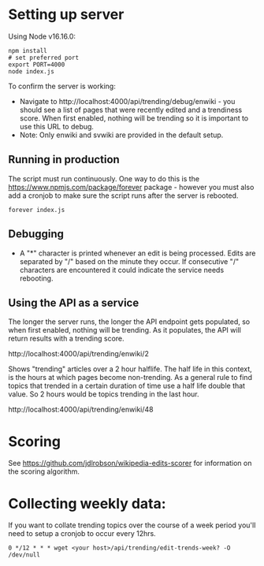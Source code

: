 # Setting up server

Using Node v16.16.0:

```
npm install
# set preferred port
export PORT=4000
node index.js
```

To confirm the server is working:
* Navigate to http://localhost:4000/api/trending/debug/enwiki - you should see a list of pages that were recently edited and a trendiness score. When first enabled, nothing will be trending so it is important to use this URL to debug.
* Note: Only enwiki and svwiki are provided in the default setup.

## Running in production

The script must run continuously. One way to do this is the https://www.npmjs.com/package/forever package - however you must also add a cronjob to make sure the script runs after the server is rebooted.

```
forever index.js
```

## Debugging

* A "*" character is printed whenever an edit is being processed. Edits are separated by "/" based on the minute they occur. If consecutive "/" characters are encountered it could indicate the service needs rebooting.

## Using the API as a service

The longer the server runs, the longer the API endpoint gets populated, so when first enabled, nothing will be trending. As it populates, the API will return results with a trending score.

http://localhost:4000/api/trending/enwiki/2

Shows "trending" articles over a 2 hour halflife. The half life in this context, is the hours at which pages become non-trending. As a general rule to find topics that trended in a certain duration of time use a half life double that value. So 2 hours would be topics trending in the last hour.

http://localhost:4000/api/trending/enwiki/48


# Scoring
See https://github.com/jdlrobson/wikipedia-edits-scorer for information on the scoring algorithm.


# Collecting weekly data:
If you want to collate trending topics over the course of a week period you'll need to setup a cronjob to occur every 12hrs.

	0 */12 * * * wget <your host>/api/trending/edit-trends-week? -O /dev/null

